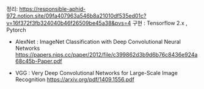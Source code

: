 정리: https://responsible-aphid-972.notion.site/09fa407963a546b8a21010df535ed01c?v=16f372f3fb324040b46f26509be45a38&pvs=4
구현 : Tensorflow 2.x , Pytorch

-  AlexNet : ImageNet Classification with Deep Convolutional Neural Networks
https://papers.nips.cc/paper/2012/file/c399862d3b9d6b76c8436e924a68c45b-Paper.pdf

-  VGG : Very Deep Convolutional Networks for Large-Scale Image Recognition
https://arxiv.org/pdf/1409.1556.pdf 
